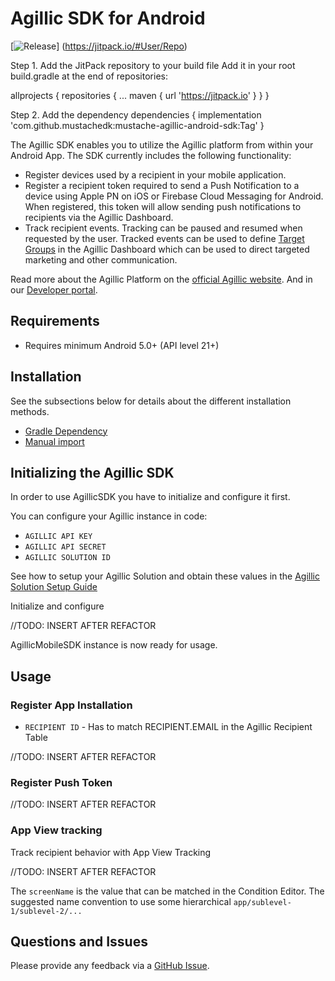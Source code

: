 # Agillic SDK for Android

[![Release](https://jitpack.io/v/User/Repo.svg)]
(https://jitpack.io/#User/Repo)

Step 1. Add the JitPack repository to your build file
Add it in your root build.gradle at the end of repositories:

allprojects {
		repositories {
			...
			maven { url 'https://jitpack.io' }
		}
	}

Step 2. Add the dependency
dependencies {
    implementation 'com.github.mustachedk:mustache-agillic-android-sdk:Tag'
    }


The Agillic SDK enables you to utilize the Agillic platform from within your Android App.
The SDK currently includes the following functionality:

 * Register devices used by a recipient in your mobile application.
 * Register a recipient token required to send a Push Notification to a device using Apple PN on iOS or Firebase Cloud Messaging for Android. When registered, this token will allow sending push notifications to recipients via the Agillic Dashboard.
 * Track recipient events. Tracking can be paused and resumed when requested by the user. Tracked events can be used to define [Target Groups](https://support.agillic.com/hc/en-gb/articles/360007001991-All-You-Need-to-Know-About-Target-Groups) in the Agillic Dashboard which can be used to direct targeted marketing and other communication.

Read more about the Agillic Platform on the [official Agillic website](https://agillic.com).
And in our [Developer portal](https://developers.agillic.com).

## Requirements

- Requires minimum Android 5.0+ (API level 21+)

## Installation

See the subsections below for details about the different installation methods.
* [Gradle Dependency](https://developer.android.com/studio/build/dependencies)
* [Manual import](https://developer.android.com/studio/projects/android-library#psd-add-dependencies)

## Initializing the Agillic SDK

In order to use AgillicSDK you have to initialize and configure it first.

You can configure your Agillic instance in code:
* ``AGILLIC API KEY``
* ``AGILLIC API SECRET``
* ``AGILLIC SOLUTION ID``

See how to setup your Agillic Solution and obtain these values
in the [Agillic Solution Setup Guide](docs/AgillicSolutionSetup.md)

Initialize and configure

//TODO: INSERT AFTER REFACTOR

AgillicMobileSDK instance is now ready for usage.

## Usage

### Register App Installation

* ``RECIPIENT ID`` - Has to match RECIPIENT.EMAIL in the Agillic Recipient Table

//TODO: INSERT AFTER REFACTOR

### Register Push Token

//TODO: INSERT AFTER REFACTOR

### App View tracking

Track recipient behavior with App View Tracking

//TODO: INSERT AFTER REFACTOR

The ``screenName`` is the value that can be matched in the Condition Editor.
The suggested name convention to use some hierarchical ``app/sublevel-1/sublevel-2/...``

## Questions and Issues

Please provide any feedback via a [GitHub
Issue](https://github.com/mustachedk/mustache-agillic-android-sdk/issues/new).
